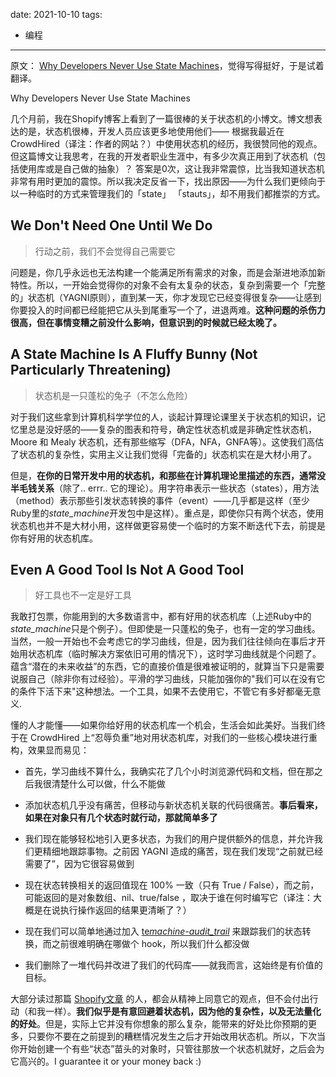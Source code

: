 date: 2021-10-10
tags:

- 编程

---

原文： [Why Developers Never Use State Machines](http://www.skorks.com/2011/09/why-developers-never-use-state-machines/)，觉得写得挺好，于是试着翻译。

<!--more-->

Why Developers Never Use State Machines

几个月前，我在Shopify博客上看到了一篇很棒的关于状态机的小博文。博文想表达的是，状态机很棒，开发人员应该更多地使用他们—— 根据我最近在CrowdHired（译注：作者的网站？）中使用状态机的经历，我很赞同他的观点。但这篇博文让我思考，在我的开发者职业生涯中，有多少次真正用到了状态机（包括使用库或是自己做的抽象）？ 答案是0次，这让我非常震惊，比当我知道状态机非常有用时更加的震惊。所以我决定反省一下，找出原因——为什么我们更倾向于以一种临时的方式来管理我们的「state」 「stauts」，却不用我们都推崇的方式。

We Don't Need One Until We Do
-------------------------------

> 行动之前，我们不会觉得自己需要它

问题是，你几乎永远也无法构建一个能满足所有需求的对象，而是会渐进地添加新特性。所以，一开始会觉得你的对象不会有太复杂的状态，复杂到需要一个「完整的」状态机（YAGNI原则），直到某一天，你才发现它已经变得很复杂——让感到你要投入的时间都已经能把它从头到尾重写一个了，进退两难。**这种问题的杀伤力很高，但在事情变糟之前没什么影响，但意识到的时候就已经太晚了。**


## A State Machine Is A Fluffy Bunny (Not Particularly Threatening)


> 状态机是一只蓬松的兔子（不怎么危险）

对于我们这些拿到计算机科学学位的人，谈起计算理论课里关于状态机的知识，记忆里总是没好感的——复杂的图表和符号，确定性状态机或是非确定性状态机，Moore 和 Mealy 状态机，还有那些缩写（DFA，NFA，GNFA等）。这使我们高估了状态机的复杂性，实用主义让我们觉得「完备的」状态机实在是大材小用了。

但是，**在你的日常开发中用的状态机，和那些在计算机理论里描述的东西，通常没半毛钱关系**（除了.. errr.. 它的理论）。用字符串表示一些状态（states），用方法（method）表示那些引发状态转换的事件（event）——几乎都是这样（至少Ruby里的*state_machine*开发包中是这样）。重点是，即使你只有两个状态，使用状态机也并不是大材小用，这样做更容易使一个临时的方案不断迭代下去，前提是你有好用的状态机库。

Even A Good Tool Is Not A Good Tool
--------------------------------------------------------------------

> 好工具也不一定是好工具

我敢打包票，你能用到的大多数语言中，都有好用的状态机库（上述Ruby中的*state_machine*只是个例子）。但即使是一只蓬松的兔子，也有一定的学习曲线。当然，一般一开始也不会考虑它的学习曲线，但是，因为我们往往倾向在事后才开始用状态机库（临时解决方案依旧可用的情况下），这时学习曲线就是个问题了。蕴含“潜在的未来收益”的东西，它的直接价值是很难被证明的，就算当下只是需要说服自己（除非你有过经验）。平滑的学习曲线，只能加强你的"我们可以在没有它的条件下活下来"这种想法。一个工具，如果不去使用它，不管它有多好都毫无意义.

懂的人才能懂——如果你给好用的状态机库一个机会，生活会如此美好。当我们终于在 CrowdHired 上“忍辱负重”地对用状态机库，对我们的一些核心模块进行重构，效果显而易见：

- 首先，学习曲线不算什么，我确实花了几个小时浏览源代码和文档，但在那之后我很清楚什么可以做，什么不能做

- 添加状态机几乎没有痛苦，但移动与新状态机关联的代码很痛苦。**事后看来，如果在对象只有几个状态时就行动，那就简单多了**

- 我们现在能够轻松地引入更多状态，为我们的用户提供额外的信息，并允许我们更精细地跟踪事物。之前因 YAGNI 造成的痛苦，现在我们发现“之前就已经需要了”，因为它很容易做到

- 现在状态转换相关的返回值现在 100% 一致（只有 True / False），而之前，可能返回的是对象数组、nil、true/false ，取决于谁在何时编写它（译注：大概是在说执行操作返回的结果更清晰了？）

- 现在我们可以简单地通过加入 [te*machine-audit_trail*](https://github.com/wvanbergen/state_machine-audit_trail) 来跟踪我们的状态转换，而之前很难明确在哪做个 hook，所以我们什么都没做

- 我们删除了一堆代码并改进了我们的代码库——就我而言，这始终是有价值的目标。


大部分读过那篇 [Shopify文章](https://engineering.shopify.com/17488160-why-developers-should-be-force-fed-state-machines) 的人，都会从精神上同意它的观点，但不会付出行动（和我一样）。**我们似乎是有意回避着状态机，因为他的复杂性，以及无法量化的好处**。但是，实际上它并没有你想象的那么复杂，能带来的好处比你预期的更多，只要你不要在之前提到的糟糕情况发生之后才开始改用状态机。所以，下次当你开始创建一个有些“状态”苗头的对象时，只管往那放一个状态机就好，之后会为它高兴的。I guarantee it or your money back :)